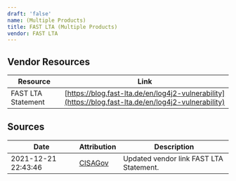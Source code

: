 ```yaml
---
draft: 'false'
name: (Multiple Products)
title: FAST LTA (Multiple Products)
vendor: FAST LTA
---
```


## Vendor Resources
| Resource | Link |
| --- | --- |
| FAST LTA Statement | [https://blog.fast-lta.de/en/log4j2-vulnerability](https://blog.fast-lta.de/en/log4j2-vulnerability) |



## Sources
| Date | Attribution | Description |
| --- | --- | --- |
| 2021-12-21 22:43:46 | [CISAGov](https://raw.githubusercontent.com/cisagov/log4j-affected-db/develop/README.md) | Updated vendor link FAST LTA Statement.  |
